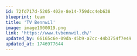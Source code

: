 ```yaml
---
id: 72fd717d-5205-402e-8e14-759dcc4eb638
blueprint: team
title: 'TV Bennwil'
image: image1000019.png
link: 'https://www.tvbennwil.ch/'
updated_by: 66165c6e-09da-45b9-a7cc-44b3754f7e49
updated_at: 1746977644
---
```

